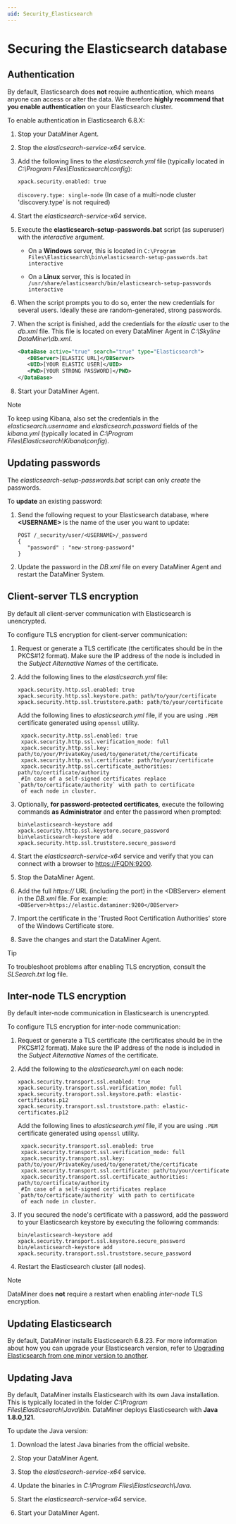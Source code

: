 ```yaml
---
uid: Security_Elasticsearch
---
```


# Securing the Elasticsearch database

## Authentication

By default, Elasticsearch does **not** require authentication, which means anyone can access or alter the data. We therefore **highly recommend that you enable authentication** on your Elasticsearch cluster.

To enable authentication in Elasticsearch 6.8.X:

1. Stop your DataMiner Agent.

1. Stop the *elasticsearch-service-x64* service.

1. Add the following lines to the *elasticsearch.yml* file (typically located in *C:\Program Files\Elasticsearch\config*):

    `xpack.security.enabled: true`

    `discovery.type: single-node` (In case of a multi-node cluster 'discovery.type' is not required)

1. Start the *elasticsearch-service-x64* service.

1. Execute the **elasticsearch-setup-passwords.bat** script (as superuser) with the *interactive* argument.

   - On a **Windows** server, this is located in `C:\Program Files\Elasticsearch\bin\elasticsearch-setup-passwords.bat interactive`

   - On a **Linux** server, this is located in `/usr/share/elasticsearch/bin/elasticsearch-setup-passwords interactive`

1. When the script prompts you to do so, enter the new credentials for several users. Ideally these are random-generated, strong passwords.

1. When the script is finished, add the credentials for the *elastic* user to the *db.xml* file. This file is located on every DataMiner Agent in *C:\Skyline DataMiner\db.xml*.

   ```xml
   <DataBase active="true" search="true" type="Elasticsearch">
      <DBServer>[ELASTIC URL]</DBServer>
      <UID>[YOUR ELASTIC USER]</UID>
      <PWD>[YOUR STRONG PASSWORD]</PWD>
   </DataBase>
   ```

1. Start your DataMiner Agent.

> [!NOTE]
> To keep using Kibana, also set the credentials in the *elasticsearch.username* and *elasticsearch.password* fields of the *kibana.yml* (typically located in *C:\Program Files\Elasticsearch\Kibana\config*).

## Updating passwords

The *elasticsearch-setup-passwords.bat* script can only *create* the passwords. 

To **update** an existing password:

1. Send the following request to your Elasticsearch database, where **&lt;USERNAME&gt;** is the name of the user you want to update:

   ```
   POST /_security/user/<USERNAME>/_password
   {
      "password" : "new-strong-password"
   }
   ```

1. Update the password in the *DB.xml* file on every DataMiner Agent and restart the DataMiner System.

## Client-server TLS encryption

By default all client-server communication with Elasticsearch is unencrypted.

To configure TLS encryption for client-server communication:

1. Request or generate a TLS certificate (the certificates should be in the PKCS#12 format). Make sure the IP address of the node is included in the *Subject Alternative Names* of the certificate.

1. Add the following lines to the *elasticsearch.yml* file:

   ```
   xpack.security.http.ssl.enabled: true
   xpack.security.http.ssl.keystore.path: path/to/your/certificate
   xpack.security.http.ssl.truststore.path: path/to/your/certificate
   ```
   Add the following lines to *elasticsearch.yml* file, if you are using `.PEM` certificate generated using `openssl` utility.
   
   ```
    xpack.security.http.ssl.enabled: true
    xpack.security.http.ssl.verification_mode: full
    xpack.security.http.ssl.key: path/to/your/PrivateKey/used/to/generatet/the/certificate
    xpack.security.http.ssl.certificate: path/to/your/certificate
    xpack.security.http.ssl.certificate_authorities: path/to/certificate/authority
    #In case of a self-signed certificates replace `path/to/certificate/authority` with path to certificate
    of each node in cluster.
    ```
   

1. Optionally, **for password-protected certificates**, execute the following commands **as Administrator** and enter the password when prompted:

   ```
   bin\elasticsearch-keystore add xpack.security.http.ssl.keystore.secure_password
   bin\elasticsearch-keystore add xpack.security.http.ssl.truststore.secure_password
   ```

1. Start the *elasticsearch-service-x64* service and verify that you can connect with a browser to <https://FQDN:9200>.

1. Stop the DataMiner Agent.

1. Add the full *https://* URL (including the port) in the \<DBServer> element in the *DB.xml* file. For example:
   `<DBServer>https://elastic.dataminer:9200</DBServer>`

1. Import the certificate in the 'Trusted Root Certification Authorities' store of the Windows Certificate store.

1. Save the changes and start the DataMiner Agent.

> [!TIP]
> To troubleshoot problems after enabling TLS encryption, consult the *SLSearch.txt* log file.

## Inter-node TLS encryption

By default inter-node communication in Elasticsearch is unencrypted.

To configure TLS encryption for inter-node communication:

1. Request or generate a TLS certificate (the certificates should be in the PKCS#12 format). Make sure the IP address of the node is included in the *Subject Alternative Names* of the certificate.

1. Add the following to the *elasticsearch.yml* on each node:

   ```
   xpack.security.transport.ssl.enabled: true
   xpack.security.transport.ssl.verification_mode: full 
   xpack.security.transport.ssl.keystore.path: elastic-certificates.p12 
   xpack.security.transport.ssl.truststore.path: elastic-certificates.p12
   ```
    Add the following lines to *elasticsearch.yml* file, if you are using `.PEM` certificate generated using `openssl` utility.
   
   ```
    xpack.security.transport.ssl.enabled: true
    xpack.security.transport.ssl.verification_mode: full 
    xpack.security.transport.ssl.key: path/to/your/PrivateKey/used/to/generatet/the/certificate
    xpack.security.transport.ssl.certificate: path/to/your/certificate
    xpack.security.transport.ssl.certificate_authorities: path/to/certificate/authority
    #In case of a self-signed certificates replace `path/to/certificate/authority` with path to certificate
    of each node in cluster.
    ```

1. If you secured the node's certificate with a password, add the password to your Elasticsearch keystore by executing the following commands:

   ```
   bin/elasticsearch-keystore add xpack.security.transport.ssl.keystore.secure_password
   bin/elasticsearch-keystore add xpack.security.transport.ssl.truststore.secure_password
   ```

1. Restart the Elasticsearch cluster (all nodes).

> [!NOTE]
> DataMiner does **not** require a restart when enabling *inter-node* TLS encryption.

## Updating Elasticsearch

By default, DataMiner installs Elasticsearch 6.8.23. For more information about how you can upgrade your Elasticsearch version, refer to [Upgrading Elasticsearch from one minor version to another](xref:MOP_Upgrading_Elasticsearch_from_one_minor_version_to_another).

## Updating Java

By default, DataMiner installs Elasticsearch with its own Java installation. This is typically located in the folder *C:\Program Files\Elasticsearch\Java\bin*. DataMiner deploys Elasticsearch with **Java 1.8.0_121**.

To update the Java version:

1. Download the latest Java binaries from the official website.

1. Stop your DataMiner Agent.

1. Stop the *elasticsearch-service-x64* service.

1. Update the binaries in *C:\Program Files\Elasticsearch\Java*.

1. Start the *elasticsearch-service-x64* service.

1. Start your DataMiner Agent.
